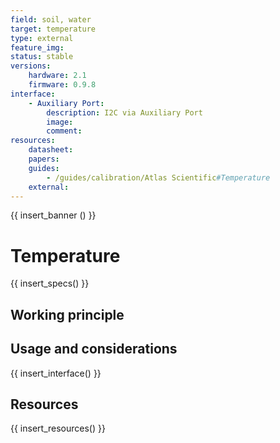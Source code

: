 ```yaml
---
field: soil, water
target: temperature
type: external
feature_img:
status: stable
versions:
    hardware: 2.1
    firmware: 0.9.8
interface:
    - Auxiliary Port:
        description: I2C via Auxiliary Port
        image:
        comment:
resources:
    datasheet:
    papers:
    guides:
        - /guides/calibration/Atlas Scientific#Temperature
    external:
---
```


{{ insert_banner () }}

# Temperature

{{ insert_specs() }}

## Working principle

## Usage and considerations

{{ insert_interface() }}

## Resources

{{ insert_resources() }}